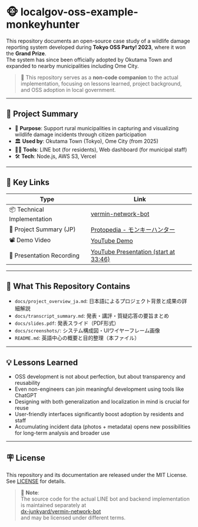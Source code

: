 # 🐵 localgov-oss-example-monkeyhunter

This repository documents an open-source case study of a wildlife damage reporting system developed during **Tokyo OSS Party! 2023**, where it won the **Grand Prize**.  
The system has since been officially adopted by Okutama Town and expanded to nearby municipalities including Ome City.

> 🌱 This repository serves as a **non-code companion** to the actual implementation, focusing on lessons learned, project background, and OSS adoption in local government.

---

## 📌 Project Summary

- 🎯 **Purpose**: Support rural municipalities in capturing and visualizing wildlife damage incidents through citizen participation
- 🏛️ **Used by**: Okutama Town (Tokyo), Ome City (from 2025)
- 🧑‍🌾 **Tools**: LINE bot (for residents), Web dashboard (for municipal staff)
- 🛠️ **Tech**: Node.js, AWS S3, Vercel

---

## 🔗 Key Links

| Type | Link |
|------|------|
| 📦 Technical Implementation | [vermin-network-bot](https://github.com/dx-junkyard/vermin-network-bot) |
| 📄 Project Summary (JP) | [Protopedia - モンキーハンター](https://protopedia.net/prototype/3745) |
| 📽️ Demo Video | [YouTube Demo](https://youtu.be/KglGfMF1-y4) |
| 🎤 Presentation Recording | [YouTube Presentation (start at 33:46)](https://www.youtube.com/live/5nZW4lGoQg0?si=l7WUtq4ACzvzqemQ&t=2026) |

---

## 📖 What This Repository Contains

- `docs/project_overview_ja.md`: 日本語によるプロジェクト背景と成果の詳細解説
- `docs/transcript_summary.md`: 発表・講評・質疑応答の要旨まとめ
- `docs/slides.pdf`: 発表スライド（PDF形式）
- `docs/screenshots/`: システム構成図・UIワイヤーフレーム画像
- `README.md`: 英語中心の概要と目的整理（本ファイル）

---

## 💡 Lessons Learned

- OSS development is not about perfection, but about transparency and reusability
- Even non-engineers can join meaningful development using tools like ChatGPT
- Designing with both generalization and localization in mind is crucial for reuse
- User-friendly interfaces significantly boost adoption by residents and staff
- Accumulating incident data (photos + metadata) opens new possibilities for long-term analysis and broader use

---

## 🪧 License

This repository and its documentation are released under the MIT License.  
See [LICENSE](./LICENSE) for details.

> 📌 **Note**:  
> The source code for the actual LINE bot and backend implementation is maintained separately at  
> [dx-junkyard/vermin-network-bot](https://github.com/dx-junkyard/vermin-network-bot)  
> and may be licensed under different terms.
